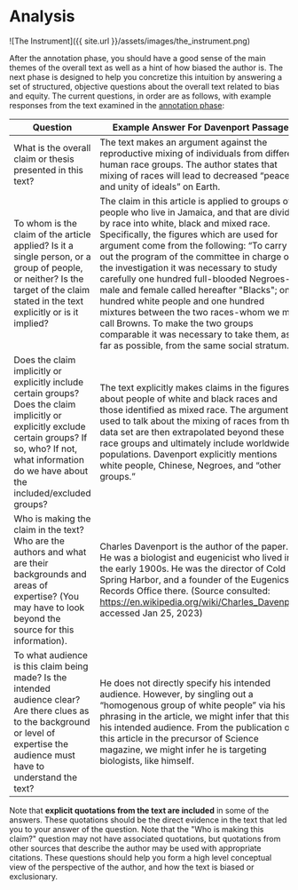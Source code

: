 ---
---

# Analysis

![The Instrument]({{ site.url }}/assets/images/the_instrument.png)

After the annotation phase, you should have a good sense of the main themes of
the overall text as well as a hint of how biased the author is. The next phase
is designed to help you concretize this intuition by answering a set of
structured, objective questions about the overall text related to bias and
equity. The current questions, in order are as follows, with example responses
from the text examined in the [annotation phase](annotate.html):

| Question                                                                                                                                                       | Example Answer For Davenport Passage                                                                                |
|----------------------------------------------------------------------------------------------------------------------------------------------------------------|---------------------------------------------------------------------------------------------------------------------|
| What is the overall claim or thesis presented in this text?	                                                                                                         | The text makes an argument against the reproductive mixing of individuals from different human race groups.  The author states that mixing of races will lead to decreased “peace and unity of ideals” on Earth.                             
| To whom is the claim of the article applied?  Is it a single person, or a group of people, or neither?  Is the target of the claim stated in the text explicitly or is it implied?                                                                                                                                  | The claim in this article is applied to groups of people who live in Jamaica, and that are divided by race into white, black and mixed race.  Specifically, the figures which are used for argument come from the following: “To carry out the program of the committee in charge of the investigation it was necessary to study carefully one hundred full-blooded Negroes-male and female called hereafter "Blacks"; one hundred white people and one hundred mixtures between the two races-whom we may call Browns. To make the two groups comparable it was necessary to take them, as far as possible, from the same social stratum.”                                                                            
| Does the claim implicitly or explicitly include certain groups? Does the claim implicitly or explicitly exclude certain groups? If so, who? If not, what information do we have about the included/excluded groups?                                                                | The text explicitly makes claims in the figures about people of white and black races and those identified as mixed race.  The arguments used to talk about the mixing of races from this data set are then extrapolated beyond these race groups and ultimately include worldwide populations.  Davenport explicitly mentions white people, Chinese, Negroes, and “other groups.”                                   
| Who is making the claim in the text?  Who are the authors and what are their backgrounds and areas of expertise?  (You may have to look beyond the source for this information). |  Charles Davenport is the author of the paper.  He was a biologist and eugenicist who lived in the early 1900s.  He was the director of Cold Spring Harbor, and a founder of the Eugenics Records Office there.  (Source consulted: https://en.wikipedia.org/wiki/Charles_Davenport accessed Jan 25, 2023) 
| To what audience is this claim being made?  Is the intended audience clear?  Are there clues as to the background or level of expertise the audience must have to understand the text?	 | He does not directly specify his intended audience.  However, by singling out a “homogenous group of white people” via his phrasing in the article, we might infer that this is his intended audience.  From the publication of this article in the precursor of Science magazine, we might infer he is targeting biologists, like himself. 

Note that **explicit quotations from the text are included** in some of the
answers. These quotations should be the direct evidence in the text that led you
to your answer of the question. Note that the "Who is making this claim?"
question may not have associated quotations, but quotations from other sources
that describe the author may be used with appropriate citations. These questions
should help you form a high level conceptual view of the perspective of the
author, and how the text is biased or exclusionary.

